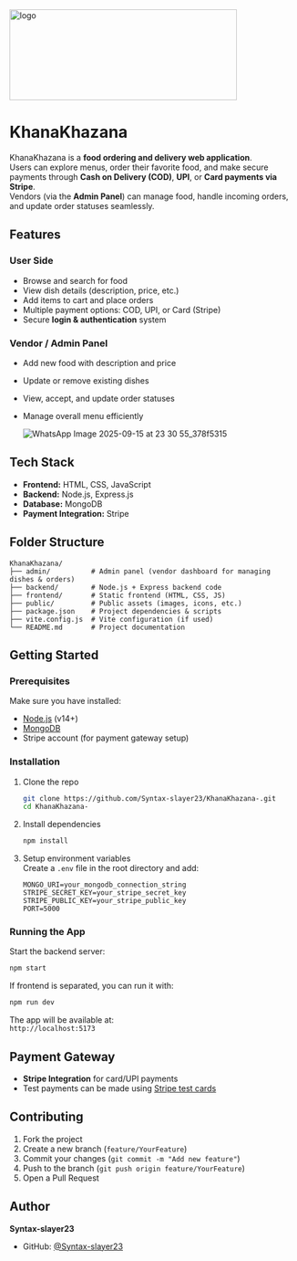 <img width="399" height="159" alt="logo" src="https://github.com/user-attachments/assets/bea4080a-6cab-418c-acb9-af506a9dfd11" />


# KhanaKhazana  
KhanaKhazana is a **food ordering and delivery web application**.  
Users can explore menus, order their favorite food, and make secure payments through **Cash on Delivery (COD)**, **UPI**, or **Card payments via Stripe**.  
Vendors (via the **Admin Panel**) can manage food, handle incoming orders, and update order statuses seamlessly.  

## Features  
### User Side
- Browse and search for food
- View dish details (description, price, etc.)  
- Add items to cart and place orders  
- Multiple payment options: COD, UPI, or Card (Stripe)  
- Secure **login & authentication** system  

### Vendor / Admin Panel
- Add new food with description and price  
- Update or remove existing dishes  
- View, accept, and update order statuses  
- Manage overall menu efficiently

  ![WhatsApp Image 2025-09-15 at 23 30 55_378f5315](https://github.com/user-attachments/assets/b3f4bb2f-9e11-4459-bab0-93be7d39ed32)


## Tech Stack  
- **Frontend:** HTML, CSS, JavaScript  
- **Backend:** Node.js, Express.js  
- **Database:** MongoDB  
- **Payment Integration:** Stripe  

## Folder Structure  
 ```
KhanaKhazana/
├── admin/          # Admin panel (vendor dashboard for managing dishes & orders)
├── backend/        # Node.js + Express backend code
├── frontend/       # Static frontend (HTML, CSS, JS)
├── public/         # Public assets (images, icons, etc.)
├── package.json    # Project dependencies & scripts
├── vite.config.js  # Vite configuration (if used)
└── README.md       # Project documentation
 ```
## Getting Started  
### Prerequisites  
Make sure you have installed:  
- [Node.js](https://nodejs.org/) (v14+)  
- [MongoDB](https://www.mongodb.com/)  
- Stripe account (for payment gateway setup)  

### Installation  
1. Clone the repo  
   ```bash
   git clone https://github.com/Syntax-slayer23/KhanaKhazana-.git
   cd KhanaKhazana-
   ```

2. Install dependencies  
   ```bash
   npm install
   ```

3. Setup environment variables  
   Create a `.env` file in the root directory and add:  
   ```
   MONGO_URI=your_mongodb_connection_string
   STRIPE_SECRET_KEY=your_stripe_secret_key
   STRIPE_PUBLIC_KEY=your_stripe_public_key
   PORT=5000
   ```

### Running the App  

Start the backend server:  
```bash
npm start
```

If frontend is separated, you can run it with:  
```bash
npm run dev
```

The app will be available at:  
`http://localhost:5173`  

## Payment Gateway  
- **Stripe Integration** for card/UPI payments  
- Test payments can be made using [Stripe test cards](https://stripe.com/docs/testing)  

## Contributing  
1. Fork the project  
2. Create a new branch (`feature/YourFeature`)  
3. Commit your changes (`git commit -m "Add new feature"`)  
4. Push to the branch (`git push origin feature/YourFeature`)  
5. Open a Pull Request  

## Author  
**Syntax-slayer23**  
- GitHub: [@Syntax-slayer23](https://github.com/Syntax-slayer23)  
